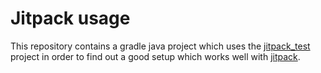 # Jitpack usage

This repository contains a gradle java project which uses the [jitpack_test](https://github.com/nasoym/jitpack_test) project in order to
find out a good setup which works well with [jitpack](https://jitpack.io).
